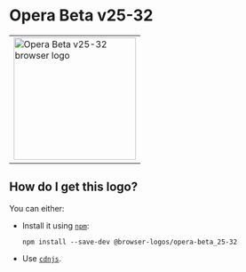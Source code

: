 # Opera Beta v25-32

<table>
    <tr height=230>
        <td>
            <a href="https://github.com/alrra/browser-logos/tree/9f5263447d3f6e55b5352fe9ad88afa6cf060d32/src/archive/opera-beta_25-32">
                <img width=220 src="https://raw.githubusercontent.com/alrra/browser-logos/9f5263447d3f6e55b5352fe9ad88afa6cf060d32/src/archive/opera-beta_25-32/opera-beta_25-32_512x512.png" alt="Opera Beta v25-32 browser logo">
            </a>
        </td>
    </tr>
</table>

## How do I get this logo?

You can either:

* Install it using [`npm`][npm]:

  `npm install --save-dev @browser-logos/opera-beta_25-32`

* Use [`cdnjs`][cdnjs].

<!-- Link labels: -->

[cdnjs]: https://cdnjs.com/libraries/browser-logos
[npm]: https://www.npmjs.com/
